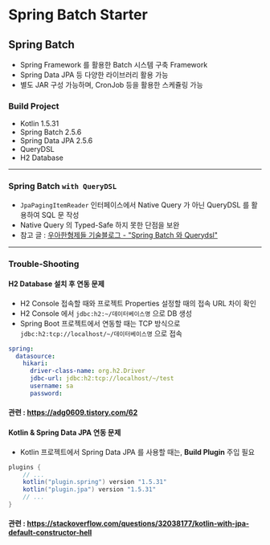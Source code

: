 # Spring Batch Starter

## Spring Batch
- Spring Framework 를 활용한 Batch 시스템 구축 Framework
- Spring Data JPA 등 다양한 라이브러리 활용 가능
- 별도 JAR 구성 가능하며, CronJob 등을 활용한 스케쥴링 가능

### Build Project
- Kotlin 1.5.31
- Spring Batch 2.5.6
- Spring Data JPA 2.5.6
- QueryDSL
- H2 Database

---

### Spring Batch `with QueryDSL`
- `JpaPagingItemReader` 인터페이스에서 Native Query 가 아닌 QueryDSL 를 활용하여 SQL 문 작성
- Native Query 의 Typed-Safe 하지 못한 단점을 보완 
- 참고 글 : [우아한형제들 기술블로그 - "Spring Batch 와 Querydsl"](https://techblog.woowahan.com/2662/)

---

### Trouble-Shooting
#### H2 Database 설치 후 연동 문제
- H2 Console 접속할 때와 프로젝트 Properties 설정할 때의 접속 URL 차이 확인
- H2 Console 에서 `jdbc:h2:~/데이터베이스명` 으로 DB 생성
- Spring Boot 프로젝트에서 연동할 때는 TCP 방식으로 `jdbc:h2:tcp://localhost/~/데이터베이스명` 으로 접속

```yaml
spring:
  datasource:
    hikari:
      driver-class-name: org.h2.Driver
      jdbc-url: jdbc:h2:tcp://localhost/~/test
      username: sa
      password:
```

#### 관련 : https://adg0609.tistory.com/62

#### Kotlin & Spring Data JPA 연동 문제
- Kotlin 프로젝트에서 Spring Data JPA 를 사용할 때는, **Build Plugin** 주입 필요

```groovy
plugins {
    // ...
    kotlin("plugin.spring") version "1.5.31"
    kotlin("plugin.jpa") version "1.5.31"
    // ...
}
```

#### 관련 : https://stackoverflow.com/questions/32038177/kotlin-with-jpa-default-constructor-hell
